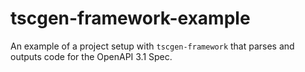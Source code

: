 # tscgen-framework-example

An example of a project setup with `tscgen-framework` that parses and outputs code for the OpenAPI 3.1 Spec.